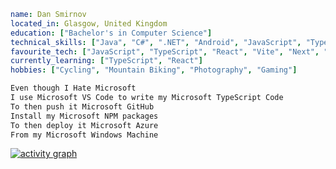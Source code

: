 ```yaml
name: Dan Smirnov
located_in: Glasgow, United Kingdom
education: ["Bachelor's in Computer Science"]
technical_skills: ["Java", "C#", ".NET", "Android", "JavaScript", "TypeScript", "SQL", "Azure", "AWS"]
favourite_tech: ["JavaScript", "TypeScript", "React", "Vite", "Next", "Tailwind", "Node", "Express"]
currently_learning: ["TypeScript", "React"]
hobbies: ["Cycling", "Mountain Biking", "Photography", "Gaming"]
```

```python
Even though I Hate Microsoft 
I use Microsoft VS Code to write my Microsoft TypeScript Code 
To then push it Microsoft GitHub
Install my Microsoft NPM packages
To then deploy it Microsoft Azure 
From my Microsoft Windows Machine
```

[![activity graph](https://github-readme-activity-graph.vercel.app/graph?username=DanSmirnov48&bg_color=22272d&color=a3a3a3&line=5e4d7a&point=c262d5&area=true&hide_border=true)](https://github.com/ashutosh00710/github-readme-activity-graph)

